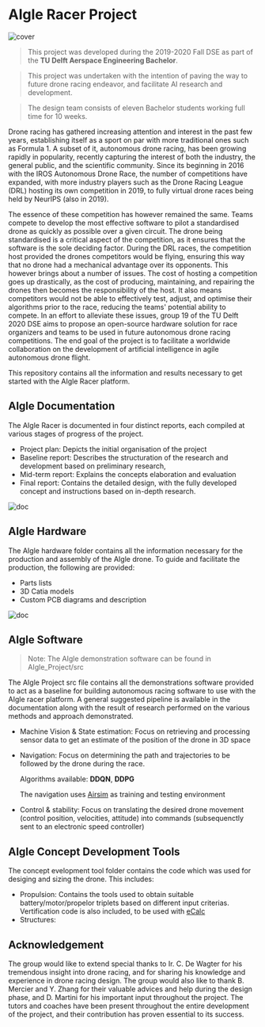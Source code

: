 # AIgle Racer Project

![cover](https://github.com/vguillet/AIgle_Racer/blob/master/AIgle_Hardware/Renders/DoorHighres.jpg?raw=true)

> This project was developed during the 2019-2020 Fall DSE as part of the **TU Delft Aerspace Engineering Bachelor**.

> This project was undertaken with the intention of paving the way to future drone racing endeavor, and facilitate AI research and development.

> The design team consists of eleven Bachelor students working full time for 10 weeks. 

Drone racing has gathered increasing attention and interest in the past few years, establishing itself as a sport on par with more traditional ones such as Formula 1. A subset of it, autonomous drone racing, has been growing rapidly in popularity, recently capturing the interest of both the industry, the general public, and the scientific community. Since its beginning in 2016 with the IROS Autonomous Drone Race, the number of competitions have expanded, with more industry players such as the Drone Racing League (DRL) hosting its own competition in 2019, to fully virtual drone races being held by NeurIPS (also in 2019). 

The essence of these competition has however remained the same. Teams compete to develop the most effective software to pilot a standardised drone as quickly as possible over a given circuit. The drone being standardised is a critical aspect of the competition, as it ensures that the software is the sole deciding factor. During the DRL races, the competition host provided the drones competitors would be flying, ensuring this way that no drone had a mechanical advantage over its opponents. This however brings about a number of issues. The cost of hosting a competition goes up drastically, as the cost of producing, maintaining, and repairing the drones then becomes the responsibility of the host. It also means competitors would not be able to effectively test, adjust, and optimise their algorithms prior to the race, reducing the teams' potential ability to compete. In an effort to alleviate these issues, group 19 of the TU Delft 2020 DSE aims to propose an open-source hardware solution for race organizers and teams to be used in future autonomous drone racing competitions. The end goal of the project is to facilitate a worldwide collaboration on the development of artificial intelligence in agile autonomous drone flight. 

This repository contains all the information and results necessary to get started with the AIgle Racer platform. 

## AIgle Documentation

The AIgle Racer is documented in four distinct reports, each compiled at various stages of progress of the project.
  - Project plan: Depicts the initial organisation of the project
  - Baseline report: Describes the structuration of the research and development based on preliminary research,
  - Mid-term report: Explains the concepts elaboration and evaluation
  - Final report: Contains the detailed design, with the fully developed concept and instructions based on in-depth research.

![doc](https://github.com/vguillet/AIgle_Racer/blob/master/Misc/Documentation_pane.png?raw=true)

## AIgle Hardware
The AIgle hardware folder contains all the information necessary for the production and assembly of the AIgle drone. To guide and facilitate the production, the following are provided:

  - Parts lists
  - 3D Catia models
  - Custom PCB diagrams and description
  
  ![doc](https://github.com/vguillet/AIgle_Racer/blob/master/Misc/Documentation_pane.png?raw=true)

## AIgle Software
> Note: The AIgle demonstration software can be found in AIgle_Project/src

The AIgle Project src file contains all the demonstrations software provided to act as a baseline for building autonomous racing software to use with the AIgle racer platform. A general suggested pipeline is available in the documentation along with the result of research performed on the various methods and approach demonstrated.
  - Machine Vision & State estimation: Focus on retrieving and processing sensor data to get an estimate of the position of the drone in 3D space
  - Navigation: Focus on determining the path and trajectories to be followed by the drone during the race.
  
    Algorithms available: **DDQN**, **DDPG**
    
    The navigation uses [Airsim](https://github.com/microsoft/AirSim) as training and testing environment
    
  - Control & stability: Focus on translating the desired drone movement (control position, velocities, attitude) into commands (subsequenctly sent to an electronic speed controller) 

## AIgle Concept Development Tools
The concept evelopment tool folder contains the code which was used for desiging and sizing the drone. This includes:
  - Propulsion: Contains the tools used to obtain suitable battery/motor/propelor triplets based on different input criterias. Vertification code is also included, to be used with [eCalc](https://ecalc.ch/xcoptercalc.php)
  - Structures:

## Acknowledgement
The group would like to extend special thanks to Ir. C. De Wagter for his tremendous insight into drone racing, and for sharing his knowledge and experience in drone racing design. The group would also like to thank B. Mercier and Y. Zhang for their valuable advices and help during the design phase, and D. Martini for his important input throughout the project. The tutors and coaches have been present throughout the entire development of the project, and their contribution has proven essential to its success. 


